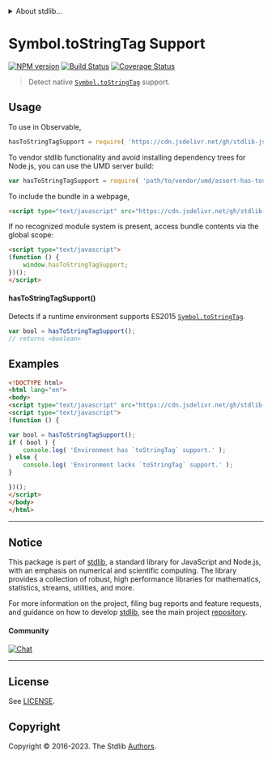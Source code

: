 <!--

@license Apache-2.0

Copyright (c) 2018 The Stdlib Authors.

Licensed under the Apache License, Version 2.0 (the "License");
you may not use this file except in compliance with the License.
You may obtain a copy of the License at

   http://www.apache.org/licenses/LICENSE-2.0

Unless required by applicable law or agreed to in writing, software
distributed under the License is distributed on an "AS IS" BASIS,
WITHOUT WARRANTIES OR CONDITIONS OF ANY KIND, either express or implied.
See the License for the specific language governing permissions and
limitations under the License.

-->


<details>
  <summary>
    About stdlib...
  </summary>
  <p>We believe in a future in which the web is a preferred environment for numerical computation. To help realize this future, we've built stdlib. stdlib is a standard library, with an emphasis on numerical and scientific computation, written in JavaScript (and C) for execution in browsers and in Node.js.</p>
  <p>The library is fully decomposable, being architected in such a way that you can swap out and mix and match APIs and functionality to cater to your exact preferences and use cases.</p>
  <p>When you use stdlib, you can be absolutely certain that you are using the most thorough, rigorous, well-written, studied, documented, tested, measured, and high-quality code out there.</p>
  <p>To join us in bringing numerical computing to the web, get started by checking us out on <a href="https://github.com/stdlib-js/stdlib">GitHub</a>, and please consider <a href="https://opencollective.com/stdlib">financially supporting stdlib</a>. We greatly appreciate your continued support!</p>
</details>

# Symbol.toStringTag Support

[![NPM version][npm-image]][npm-url] [![Build Status][test-image]][test-url] [![Coverage Status][coverage-image]][coverage-url] <!-- [![dependencies][dependencies-image]][dependencies-url] -->

> Detect native [`Symbol.toStringTag`][mdn-symbol] support.



<section class="usage">

## Usage

To use in Observable,

```javascript
hasToStringTagSupport = require( 'https://cdn.jsdelivr.net/gh/stdlib-js/assert-has-tostringtag-support@umd/browser.js' )
```

To vendor stdlib functionality and avoid installing dependency trees for Node.js, you can use the UMD server build:

```javascript
var hasToStringTagSupport = require( 'path/to/vendor/umd/assert-has-tostringtag-support/index.js' )
```

To include the bundle in a webpage,

```html
<script type="text/javascript" src="https://cdn.jsdelivr.net/gh/stdlib-js/assert-has-tostringtag-support@umd/browser.js"></script>
```

If no recognized module system is present, access bundle contents via the global scope:

```html
<script type="text/javascript">
(function () {
    window.hasToStringTagSupport;
})();
</script>
```

#### hasToStringTagSupport()

Detects if a runtime environment supports ES2015 [`Symbol.toStringTag`][mdn-symbol].

```javascript
var bool = hasToStringTagSupport();
// returns <boolean>
```

</section>

<!-- /.usage -->

<section class="examples">

## Examples

<!-- eslint no-undef: "error" -->

```html
<!DOCTYPE html>
<html lang="en">
<body>
<script type="text/javascript" src="https://cdn.jsdelivr.net/gh/stdlib-js/assert-has-tostringtag-support@umd/browser.js"></script>
<script type="text/javascript">
(function () {

var bool = hasToStringTagSupport();
if ( bool ) {
    console.log( 'Environment has `toStringTag` support.' );
} else {
    console.log( 'Environment lacks `toStringTag` support.' );
}

})();
</script>
</body>
</html>
```

</section>

<!-- /.examples -->



<!-- Section for related `stdlib` packages. Do not manually edit this section, as it is automatically populated. -->

<section class="related">

</section>

<!-- /.related -->

<!-- Section for all links. Make sure to keep an empty line after the `section` element and another before the `/section` close. -->


<section class="main-repo" >

* * *

## Notice

This package is part of [stdlib][stdlib], a standard library for JavaScript and Node.js, with an emphasis on numerical and scientific computing. The library provides a collection of robust, high performance libraries for mathematics, statistics, streams, utilities, and more.

For more information on the project, filing bug reports and feature requests, and guidance on how to develop [stdlib][stdlib], see the main project [repository][stdlib].

#### Community

[![Chat][chat-image]][chat-url]

---

## License

See [LICENSE][stdlib-license].


## Copyright

Copyright &copy; 2016-2023. The Stdlib [Authors][stdlib-authors].

</section>

<!-- /.stdlib -->

<!-- Section for all links. Make sure to keep an empty line after the `section` element and another before the `/section` close. -->

<section class="links">

[npm-image]: http://img.shields.io/npm/v/@stdlib/assert-has-tostringtag-support.svg
[npm-url]: https://npmjs.org/package/@stdlib/assert-has-tostringtag-support

[test-image]: https://github.com/stdlib-js/assert-has-tostringtag-support/actions/workflows/test.yml/badge.svg?branch=main
[test-url]: https://github.com/stdlib-js/assert-has-tostringtag-support/actions/workflows/test.yml?query=branch:main

[coverage-image]: https://img.shields.io/codecov/c/github/stdlib-js/assert-has-tostringtag-support/main.svg
[coverage-url]: https://codecov.io/github/stdlib-js/assert-has-tostringtag-support?branch=main

<!--

[dependencies-image]: https://img.shields.io/david/stdlib-js/assert-has-tostringtag-support.svg
[dependencies-url]: https://david-dm.org/stdlib-js/assert-has-tostringtag-support/main

-->

[chat-image]: https://img.shields.io/gitter/room/stdlib-js/stdlib.svg
[chat-url]: https://app.gitter.im/#/room/#stdlib-js_stdlib:gitter.im

[stdlib]: https://github.com/stdlib-js/stdlib

[stdlib-authors]: https://github.com/stdlib-js/stdlib/graphs/contributors

[cli-section]: https://github.com/stdlib-js/assert-has-tostringtag-support#cli
[cli-url]: https://github.com/stdlib-js/assert-has-tostringtag-support/tree/cli
[@stdlib/assert-has-tostringtag-support]: https://github.com/stdlib-js/assert-has-tostringtag-support/tree/main

[umd]: https://github.com/umdjs/umd
[es-module]: https://developer.mozilla.org/en-US/docs/Web/JavaScript/Guide/Modules

[deno-url]: https://github.com/stdlib-js/assert-has-tostringtag-support/tree/deno
[umd-url]: https://github.com/stdlib-js/assert-has-tostringtag-support/tree/umd
[esm-url]: https://github.com/stdlib-js/assert-has-tostringtag-support/tree/esm
[branches-url]: https://github.com/stdlib-js/assert-has-tostringtag-support/blob/main/branches.md

[stdlib-license]: https://raw.githubusercontent.com/stdlib-js/assert-has-tostringtag-support/main/LICENSE

[mdn-symbol]: https://developer.mozilla.org/en-US/docs/Web/JavaScript/Reference/Global_Objects/Symbol

</section>

<!-- /.links -->
